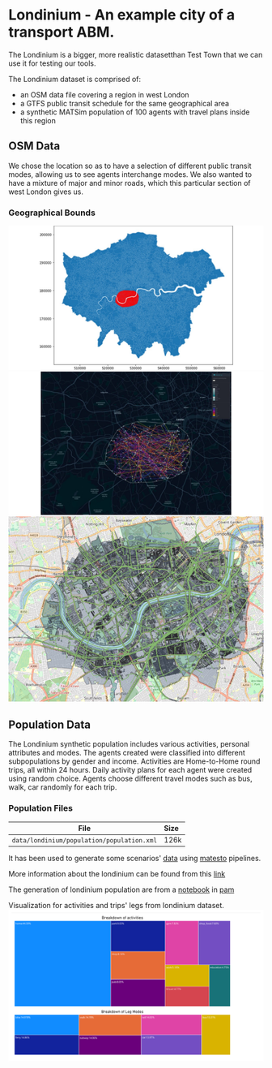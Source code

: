 # Londinium - An example city of a transport ABM.

The Londinium is  a bigger, more realistic datasetthan Test Town that we can use it for testing our tools.

The Londinium dataset is comprised of:

- an OSM data file covering a region in west London
- a GTFS public transit schedule for the same geographical area
- a synthetic MATSim population of 100 agents with travel plans inside this region

## OSM Data
We chose the location so as to have a selection of different public transit modes, allowing us to see agents
interchange modes. We also wanted to have a mixture of major and minor roads, which this particular section of west
London gives us.

### Geographical Bounds
<kbd><img src="londinium-larger-context-map.png"/></kbd>
<kbd><img src="londinium-context-map.png"/></kbd>
<kbd><img src="londinium-map.png"/></kbd>

## Population Data
The Londinium synthetic population includes various activities, personal attributes and modes. The agents created
were classified into different subpopulations by gender and income. Activities are Home-to-Home round trips, all
within 24 hours. Daily activity plans for each agent were created using random choice. Agents choose different travel
modes such as bus, walk, car randomly for each trip.

### Population Files
| File                                       | Size   |
| -------------------------------------------|:-------|
| `data/londinium/population/population.xml` | 126k   |


It has been used to generate some scenarios' [data](https://github.com/arup-group/ersa/tree/main/data) using [matesto](https://github.com/arup-group/matesto) pipelines.

More information about the londinium can be found from this [link](https://github.com/arup-group/matesto/blob/main/data/londinium/DATASET.md)

The generation of londinium population are from a [notebook](https://github.com/arup-group/pam/blob/main/examples/04_Example-Create-Population-Londinium.ipynb) in [pam](https://github.com/arup-group/pam)

Visualization for activities and trips' legs from londinium dataset. 
![image](https://github.com/arup-group/londinium/blob/master/activities.png)
